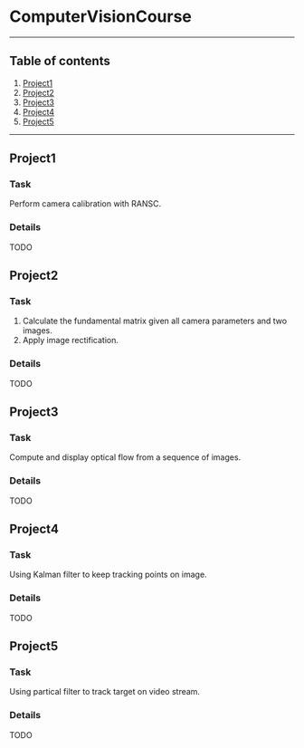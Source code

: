 # ComputerVisionCourse
-------
## Table of contents
1. [Project1](#P1)
2. [Project2](#P2)
3. [Project3](#P3)
4. [Project4](#P4)
5. [Project5](#P5)
-------
## <span id="P1">Project1</span>
### Task
Perform camera calibration with RANSC.
### Details
TODO
## Project2
### Task
1. Calculate the fundamental matrix given all camera parameters and two images.
2. Apply image rectification.
### Details
TODO
## Project3
### Task
Compute and display optical flow from a sequence of images.
### Details
TODO
## Project4
### Task
Using Kalman filter to keep tracking points on image.
### Details
TODO
## Project5
### Task
Using partical filter to track target on video stream.
### Details
TODO
